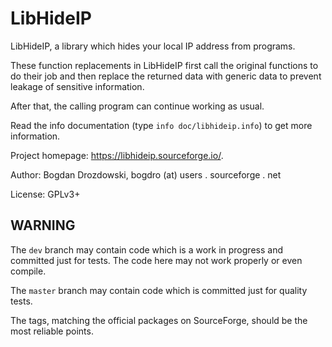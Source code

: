 # LibHideIP #

LibHideIP, a library which hides your local IP address from programs.

These function replacements in LibHideIP first call the original functions
to do their job and then replace the returned data with generic data to
prevent leakage of sensitive information.

After that, the calling program can continue working as usual.

Read the info documentation (type `info doc/libhideip.info`) to get more
information.

Project homepage: <https://libhideip.sourceforge.io/>.

Author: Bogdan Drozdowski, bogdro (at) users . sourceforge . net

License: GPLv3+

## WARNING ##

The `dev` branch may contain code which is a work in progress and committed
just for tests. The code here may not work properly or even compile.

The `master` branch may contain code which is committed just for quality tests.

The tags, matching the official packages on SourceForge,
should be the most reliable points.
